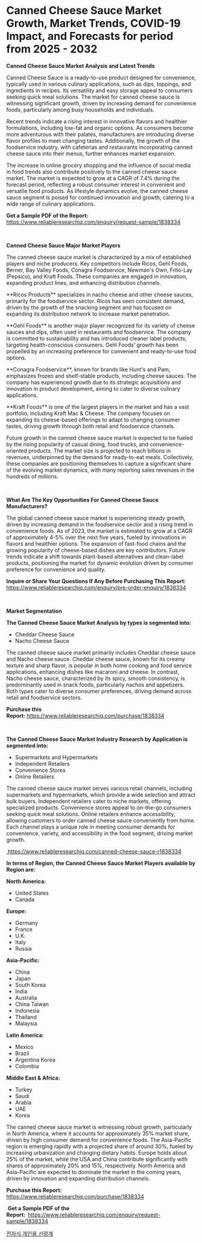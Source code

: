 <p><h1>Canned Cheese Sauce Market Growth, Market Trends, COVID-19 Impact, and Forecasts for period from 2025 - 2032</h1></p><p><strong>Canned Cheese Sauce Market Analysis and Latest Trends</strong></p>
<p><p>Canned Cheese Sauce is a ready-to-use product designed for convenience, typically used in various culinary applications, such as dips, toppings, and ingredients in recipes. Its versatility and easy storage appeal to consumers seeking quick meal solutions. The market for canned cheese sauce is witnessing significant growth, driven by increasing demand for convenience foods, particularly among busy households and individuals.</p><p>Recent trends indicate a rising interest in innovative flavors and healthier formulations, including low-fat and organic options. As consumers become more adventurous with their palates, manufacturers are introducing diverse flavor profiles to meet changing tastes. Additionally, the growth of the foodservice industry, with cafeterias and restaurants incorporating canned cheese sauce into their menus, further enhances market expansion.</p><p>The increase in online grocery shopping and the influence of social media in food trends also contribute positively to the canned cheese sauce market. The market is expected to grow at a CAGR of 7.4% during the forecast period, reflecting a robust consumer interest in convenient and versatile food products. As lifestyle dynamics evolve, the canned cheese sauce segment is poised for continued innovation and growth, catering to a wide range of culinary applications.</p></p>
<p><strong>Get a Sample PDF of the Report:&nbsp;</strong> <a href="https://www.reliableresearchiq.com/enquiry/request-sample/1838334?utm_campaign=99&utm_medium=2&utm_source=Github&utm_content=ia&utm_term=15022025&utm_id=canned-cheese-sauce">https://www.reliableresearchiq.com/enquiry/request-sample/1838334</a></p>
<p>&nbsp;</p>
<p><strong>Canned Cheese Sauce Major Market Players</strong></p>
<p><p>The canned cheese sauce market is characterized by a mix of established players and niche producers. Key competitors include Ricos, Gehl Foods, Berner, Bay Valley Foods, Conagra Foodservice, Newman's Own, Frito-Lay (Pepsico), and Kraft Foods. These companies are engaged in innovation, expanding product lines, and enhancing distribution channels.</p><p>**Ricos Products** specializes in nacho cheese and other cheese sauces, primarily for the foodservice sector. Ricos has seen consistent demand, driven by the growth of the snacking segment and has focused on expanding its distribution network to increase market penetration.</p><p>**Gehl Foods** is another major player recognized for its variety of cheese sauces and dips, often used in restaurants and foodservice. The company is committed to sustainability and has introduced cleaner label products, targeting health-conscious consumers. Gehl Foods' growth has been propelled by an increasing preference for convenient and ready-to-use food options.</p><p>**Conagra Foodservice**, known for brands like Hunt's and Pam, emphasizes frozen and shelf-stable products, including cheese sauces. The company has experienced growth due to its strategic acquisitions and innovation in product development, aiming to cater to diverse culinary applications.</p><p>**Kraft Foods** is one of the largest players in the market and has a vast portfolio, including Kraft Mac & Cheese. The company focuses on expanding its cheese-based offerings to adapt to changing consumer tastes, driving growth through both retail and foodservice channels.</p><p>Future growth in the canned cheese sauce market is expected to be fueled by the rising popularity of casual dining, food trucks, and convenience-oriented products. The market size is projected to reach billions in revenues, underpinned by the demand for ready-to-eat meals. Collectively, these companies are positioning themselves to capture a significant share of the evolving market dynamics, with many reporting sales revenues in the hundreds of millions.</p></p>
<p>&nbsp;</p>
<p><strong>What Are The Key Opportunities For Canned Cheese Sauce Manufacturers?</strong></p>
<p><p>The global canned cheese sauce market is experiencing steady growth, driven by increasing demand in the foodservice sector and a rising trend in convenience foods. As of 2023, the market is estimated to grow at a CAGR of approximately 4-5% over the next five years, fueled by innovations in flavors and healthier options. The expansion of fast-food chains and the growing popularity of cheese-based dishes are key contributors. Future trends indicate a shift towards plant-based alternatives and clean-label products, positioning the market for dynamic evolution driven by consumer preference for convenience and quality.</p></p>
<p><strong>Inquire or Share Your Questions If Any Before Purchasing This Report:</strong> <a href="https://www.reliableresearchiq.com/enquiry/pre-order-enquiry/1838334?utm_campaign=99&utm_medium=2&utm_source=Github&utm_content=ia&utm_term=15022025&utm_id=canned-cheese-sauce">https://www.reliableresearchiq.com/enquiry/pre-order-enquiry/1838334</a></p>
<p>&nbsp;</p>
<p><strong>Market Segmentation</strong></p>
<p><strong>The Canned Cheese Sauce Market Analysis by types is segmented into:</strong></p>
<p><ul><li>Cheddar Cheese Sauce</li><li>Nacho Cheese Sauce</li></ul></p>
<p><p>The canned cheese sauce market primarily includes Cheddar cheese sauce and Nacho cheese sauce. Cheddar cheese sauce, known for its creamy texture and sharp flavor, is popular in both home cooking and food service applications, enhancing dishes like macaroni and cheese. In contrast, Nacho cheese sauce, characterized by its spicy, smooth consistency, is predominantly used in snack foods, particularly nachos and appetizers. Both types cater to diverse consumer preferences, driving demand across retail and foodservice sectors.</p></p>
<p><strong>Purchase this Report:&nbsp;</strong><a href="https://www.reliableresearchiq.com/purchase/1838334?utm_campaign=99&utm_medium=2&utm_source=Github&utm_content=ia&utm_term=15022025&utm_id=canned-cheese-sauce">https://www.reliableresearchiq.com/purchase/1838334</a></p>
<p>&nbsp;</p>
<p><strong>The Canned Cheese Sauce Market Industry Research by Application is segmented into:</strong></p>
<p><ul><li>Supermarkets and Hypermarkets</li><li>Independent Retailers</li><li>Convenience Stores</li><li>Online Retailers</li></ul></p>
<p><p>The canned cheese sauce market serves various retail channels, including supermarkets and hypermarkets, which provide a wide selection and attract bulk buyers. Independent retailers cater to niche markets, offering specialized products. Convenience stores appeal to on-the-go consumers seeking quick meal solutions. Online retailers enhance accessibility, allowing customers to order canned cheese sauce conveniently from home. Each channel plays a unique role in meeting consumer demands for convenience, variety, and accessibility in the food segment, driving market growth.</p></p>
<p><a href="https://www.reliableresearchiq.com/canned-cheese-sauce-r1838334?utm_campaign=99&utm_medium=2&utm_source=Github&utm_content=ia&utm_term=15022025&utm_id=canned-cheese-sauce">&nbsp;https://www.reliableresearchiq.com/canned-cheese-sauce-r1838334</a></p>
<p><strong>In terms of Region, the Canned Cheese Sauce Market Players available by Region are:</strong></p>
<p>
    <p> <strong> North America: </strong>
        <ul>
            <li>United States</li>
            <li>Canada</li>
        </ul>
        </p> 
    <p> <strong> Europe: </strong>
        <ul>
            <li>Germany</li>
            <li>France</li>
            <li>U.K.</li>
            <li>Italy</li>
            <li>Russia</li>
        </ul>
        </p> 
    <p> <strong> Asia-Pacific: </strong>
        <ul>
            <li>China</li>
            <li>Japan</li>
            <li>South Korea</li>
            <li>India</li>
            <li>Australia</li>
            <li>China Taiwan</li>
            <li>Indonesia</li>
            <li>Thailand</li>
            <li>Malaysia</li>
        </ul>
        </p> 
    <p> <strong> Latin America: </strong>
        <ul>
            <li>Mexico</li>
            <li>Brazil</li>
            <li>Argentina Korea</li>
            <li>Colombia</li>
        </ul>
        </p> 
    <p> <strong> Middle East & Africa: </strong>
        <ul>
            <li>Turkey</li>
            <li>Saudi</li>
            <li>Arabia</li>
            <li>UAE</li>
            <li>Korea</li>
        </ul>
    </p>
    </p>
<p><p>The canned cheese sauce market is witnessing robust growth, particularly in North America, where it accounts for approximately 35% market share, driven by high consumer demand for convenience foods. The Asia-Pacific region is emerging rapidly with a projected share of around 30%, fueled by increasing urbanization and changing dietary habits. Europe holds about 25% of the market, while the USA and China contribute significantly with shares of approximately 20% and 15%, respectively. North America and Asia-Pacific are expected to dominate the market in the coming years, driven by innovation and expanding distribution channels.</p></p>
<p><strong>Purchase this Report: </strong><a href="https://www.reliableresearchiq.com/purchase/1838334?utm_campaign=99&utm_medium=2&utm_source=Github&utm_content=ia&utm_term=15022025&utm_id=canned-cheese-sauce">https://www.reliableresearchiq.com/purchase/1838334</a></p>
<p>&nbsp;<strong>Get a Sample PDF of the Report:&nbsp;&nbsp;</strong><a href="https://www.reliableresearchiq.com/enquiry/request-sample/1838334?utm_campaign=99&utm_medium=2&utm_source=Github&utm_content=ia&utm_term=15022025&utm_id=canned-cheese-sauce">https://www.reliableresearchiq.com/enquiry/request-sample/1838334</a></p>
<p><strong></strong></p>
<p><p><a href="https://github.com/sougarounis/Market-Research-Report-List-7/blob/main/592965537212.md?utm_campaign=99&utm_medium=2&utm_source=Github&utm_content=ia&utm_term=15022025&utm_id=canned-cheese-sauce">전자식 개인용 선량계</a></p></p>